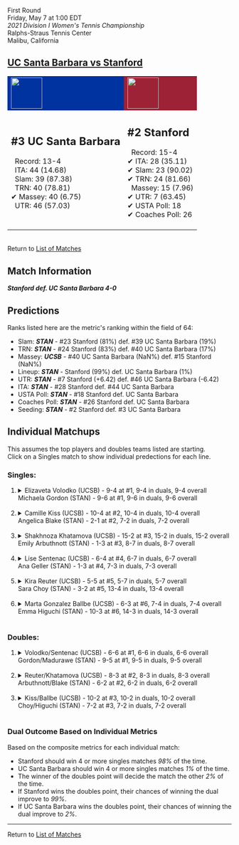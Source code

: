 First Round  
Friday, May 7 at 1:00 EDT  
_2021 Division I Women's Tennis Championship_  
Ralphs-Straus Tennis Center  
Malibu, California  
## [UC Santa Barbara vs Stanford](https://www.ncaa.com/game/5833656)  

<table><tr style="background-color: #d9d9d9 !important"><td style="background-color: #0032A0 !important"><img src="https://www.ncaa.com/sites/default/files/images/logos/schools/u/uc-santa-barbara.70.png" width="70" height="70" /></td><td style="background-color: #9D2235 !important"><img src="https://www.ncaa.com/sites/default/files/images/logos/schools/s/stanford.70.png" width="70" height="70" /></td></tr><tr>
<td>  

<h2>#3 UC Santa Barbara</h2>  
&nbsp; Record: 13-4<br>  
&nbsp; ITA: 44 (14.68)<br>  
&nbsp; Slam: 39 (87.38)<br>  
&nbsp; TRN: 40 (78.81)<br>  
&#10004; Massey: 40 (6.75)<br>  
&nbsp; UTR: 46 (57.03)<br>  
<br>  

</td>
<td>  

<h2>#2 Stanford</h2>  
&nbsp; Record: 15-4<br>  
&#10004; ITA: 28 (35.11)<br>  
&#10004; Slam: 23 (90.02)<br>  
&#10004; TRN: 24 (81.66)<br>  
&nbsp; Massey: 15 (7.96)<br>  
&#10004; UTR: 7 (63.45)<br>  
&#10004; USTA Poll: 18<br>  
&#10004; Coaches Poll: 26<br>  
<br>  

</td>
</tr></table>  


<br>Return to [List of Matches](../index.md)  

## Match Information  
***Stanford def. UC Santa Barbara 4-0***  

## Predictions  

Ranks listed here are the metric's ranking within the field of 64:  
- Slam: ***STAN*** - #23 Stanford (81%) def. #39 UC Santa Barbara (19%)  
- TRN: ***STAN*** - #24 Stanford (83%) def. #40 UC Santa Barbara (17%)  
- Massey: ***UCSB*** - #40 UC Santa Barbara (NaN%) def. #15 Stanford (NaN%)  
- Lineup: ***STAN*** - Stanford (99%) def. UC Santa Barbara (1%)  
- UTR: ***STAN*** - #7 Stanford (+6.42) def. #46 UC Santa Barbara (-6.42)  
- ITA: ***STAN*** - #28 Stanford def. #44 UC Santa Barbara  
- USTA Poll: ***STAN*** - #18 Stanford def. UC Santa Barbara  
- Coaches Poll: ***STAN*** - #26 Stanford def. UC Santa Barbara  
- Seeding: ***STAN*** - #2 Stanford def. #3 UC Santa Barbara  

## Individual Matchups  
This assumes the top players and doubles teams listed are starting.  
Click on a Singles match to show individual predections for each line.  

### Singles:  

<ol>
<li><details>
<summary markdown="span">Elizaveta Volodko (UCSB) - 9-4 at #1, 9-4 in duals, 9-4 overall<br>Michaela Gordon (STAN) - 9-6 at #1, 9-6 in duals, 9-6 overall</summary>
<h4>Predictions</h4><ul>
<li>Composite: <b><i>STAN</i></b> - Gordon (80%) def. Volodko (20%)</li>  
<li>Slam: <b><i>STAN</i></b> - Gordon (76%) def. Volodko (24%)</li>  
<li>TRN: <b><i>STAN</i></b> - Gordon (76%) def. Volodko (24%)</li>  
<li>Massey: <b><i>UCSB</i></b> - Volodko (NaN%) def. Gordon (NaN%)</li>  
<li>UTR: <b><i>STAN</i></b> - Gordon (87%) def. Volodko (13%)</li>  
<li>ITA: <b><i>STAN</i></b> - Gordon (17.68) def. Volodko (4.21)</li>  
</ul>
</details>&nbsp;</li>
<li><details>
<summary markdown="span">Camille Kiss (UCSB) - 10-4 at #2, 10-4 in duals, 10-4 overall<br>Angelica Blake (STAN) - 2-1 at #2, 7-2 in duals, 7-2 overall</summary>
<h4>Predictions</h4><ul>
<li>Composite: <b><i>STAN</i></b> - Blake (83%) def. Kiss (17%)</li>  
<li>Slam: <b><i>STAN</i></b> - Blake (75%) def. Kiss (25%)</li>  
<li>TRN: <b><i>STAN</i></b> - Blake (87%) def. Kiss (13%)</li>  
<li>Massey: <b><i>UCSB</i></b> - Kiss (NaN%) def. Blake (NaN%)</li>  
<li>UTR: <b><i>STAN</i></b> - Blake (88%) def. Kiss (12%)</li>  
<li>ITA: <b><i>STAN</i></b> - Blake (5.37) def. Kiss (2.42)</li>  
</ul>
</details>&nbsp;</li>
<li><details>
<summary markdown="span">Shakhnoza Khatamova (UCSB) - 15-2 at #3, 15-2 in duals, 15-2 overall<br>Emily Arbuthnott (STAN) - 1-3 at #3, 8-7 in duals, 8-7 overall</summary>
<h4>Predictions</h4><ul>
<li>Composite: <b><i>STAN</i></b> - Arbuthnott (54%) def. Khatamova (46%)</li>  
<li>Slam: <b><i>STAN</i></b> - Arbuthnott (56%) def. Khatamova (44%)</li>  
<li>TRN: <b><i>UCSB</i></b> - Khatamova (73%) def. Arbuthnott (27%)</li>  
<li>Massey: <b><i>UCSB</i></b> - Khatamova (NaN%) def. Arbuthnott (NaN%)</li>  
<li>UTR: <b><i>STAN</i></b> - Arbuthnott (80%) def. Khatamova (20%)</li>  
<li>ITA: <b><i>UCSB</i></b> - Khatamova (6.05) def. Arbuthnott (1.89)</li>  
</ul>
</details>&nbsp;</li>
<li><details>
<summary markdown="span">Lise Sentenac (UCSB) - 6-4 at #4, 6-7 in duals, 6-7 overall<br>Ana Geller (STAN) - 1-3 at #4, 7-3 in duals, 7-3 overall</summary>
<h4>Predictions</h4><ul>
<li>Composite: <b><i>STAN</i></b> - Geller (98%) def. Sentenac (2%)</li>  
<li>Slam: <b><i>STAN</i></b> - Geller (98%) def. Sentenac (2%)</li>  
<li>TRN: <b><i>STAN</i></b> - Geller (98%) def. Sentenac (2%)</li>  
<li>Massey: <b><i>UCSB</i></b> - Sentenac (NaN%) def. Geller (NaN%)</li>  
<li>UTR: <b><i>STAN</i></b> - Geller (98%) def. Sentenac (2%)</li>  
<li>ITA: <b><i>STAN</i></b> - Geller (2.62) def. Sentenac (1.51)</li>  
</ul>
</details>&nbsp;</li>
<li><details>
<summary markdown="span">Kira Reuter (UCSB) - 5-5 at #5, 5-7 in duals, 5-7 overall<br>Sara Choy (STAN) - 3-2 at #5, 13-4 in duals, 13-4 overall</summary>
<h4>Predictions</h4><ul>
<li>Composite: <b><i>STAN</i></b> - Choy (98%) def. Reuter (2%)</li>  
<li>Slam: <b><i>STAN</i></b> - Choy (98%) def. Reuter (2%)</li>  
<li>TRN: <b><i>STAN</i></b> - Choy (99%) def. Reuter (1%)</li>  
<li>Massey: <b><i>UCSB</i></b> - Reuter (NaN%) def. Choy (NaN%)</li>  
<li>UTR: <b><i>STAN</i></b> - Choy (98%) def. Reuter (2%)</li>  
<li>ITA: <b><i>STAN</i></b> - Choy (2.38) def. Reuter (0.00)</li>  
</ul>
</details>&nbsp;</li>
<li><details>
<summary markdown="span">Marta Gonzalez Ballbe (UCSB) - 6-3 at #6, 7-4 in duals, 7-4 overall<br>Emma Higuchi (STAN) - 10-3 at #6, 14-3 in duals, 14-3 overall</summary>
<h4>Predictions</h4><ul>
<li>Composite: <b><i>STAN</i></b> - Higuchi (98%) def. Ballbe (2%)</li>  
<li>Slam: <b><i>STAN</i></b> - Higuchi (97%) def. Ballbe (3%)</li>  
<li>TRN: <b><i>STAN</i></b> - Higuchi (98%) def. Ballbe (2%)</li>  
<li>Massey: <b><i>UCSB</i></b> - Ballbe (NaN%) def. Higuchi (NaN%)</li>  
<li>UTR: <b><i>STAN</i></b> - Higuchi (99%) def. Ballbe (1%)</li>  
<li>ITA: <b><i>STAN</i></b> - Higuchi (2.68) def. Ballbe (2.38)</li>  
</ul>
</details>&nbsp;</li>
</ol>

### Doubles:  

<ol>
<li><details>
<summary markdown="span">Volodko/Sentenac (UCSB) - 6-6 at #1, 6-6 in duals, 6-6 overall<br>Gordon/Madurawe (STAN) - 9-5 at #1, 9-5 in duals, 9-5 overall</summary>
<br>Sorry, we don't have any metrics for this match
</details>&nbsp;</li>
<li><details>
<summary markdown="span">Reuter/Khatamova (UCSB) - 8-3 at #2, 8-3 in duals, 8-3 overall<br>Arbuthnott/Blake (STAN) - 6-2 at #2, 6-2 in duals, 6-2 overall</summary>
<br>Sorry, we don't have any metrics for this match
</details>&nbsp;</li>
<li><details>
<summary markdown="span">Kiss/Ballbe (UCSB) - 10-2 at #3, 10-2 in duals, 10-2 overall<br>Choy/Higuchi (STAN) - 7-2 at #3, 7-2 in duals, 7-2 overall</summary>
<br>Sorry, we don't have any metrics for this match
</details>&nbsp;</li>
</ol>

### Dual Outcome Based on Individual Metrics  
  
Based on the composite metrics for each individual match:  
- Stanford should win 4 or more singles matches _98%_ of the time.  
- UC Santa Barbara should win 4 or more singles matches _1%_ of the time.  
- The winner of the doubles point will decide the match the other _2%_ of the time.  
- If Stanford wins the doubles point, their chances of winning the dual improve to _99%_.  
- If UC Santa Barbara wins the doubles point, their chances of winning the dual improve to _2%_.  
  
------

Return to [List of Matches](../index.md)  
